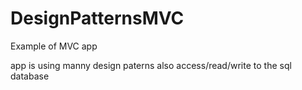 # DesignPatternsMVC
Example of MVC app

app is using manny design paterns
also access/read/write to the sql database
